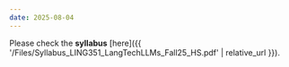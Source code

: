 ```yaml
---
date: 2025-08-04
---
```

Please check the **syllabus** [here]({{ '/Files/Syllabus_LING351_LangTechLLMs_Fall25_HS.pdf' | relative_url }}).